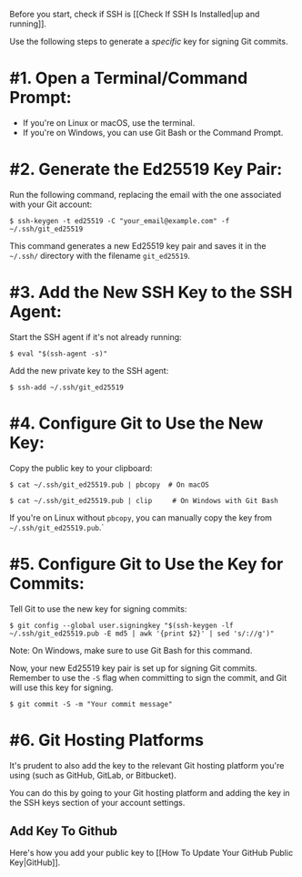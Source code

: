 Before you start, check if SSH is [[Check If SSH Is Installed|up and running]].

Use the following steps to generate a *specific* key for signing Git commits.

# #1. Open a Terminal/Command Prompt:

   - If you're on Linux or macOS, use the terminal.
   - If you're on Windows, you can use Git Bash or the Command Prompt.

# #2. Generate the Ed25519 Key Pair:

Run the following command, replacing the email with the one associated with your Git account:

`$ ssh-keygen -t ed25519 -C "your_email@example.com" -f ~/.ssh/git_ed25519`

This command generates a new Ed25519 key pair and saves it in the `~/.ssh/` directory with the filename `git_ed25519`.

# #3. Add the New SSH Key to the SSH Agent:

Start the SSH agent if it's not already running:

`$ eval "$(ssh-agent -s)"`

Add the new private key to the SSH agent:

`$ ssh-add ~/.ssh/git_ed25519`

# #4. Configure Git to Use the New Key:

Copy the public key to your clipboard:

`$ cat ~/.ssh/git_ed25519.pub | pbcopy  # On macOS`

`$ cat ~/.ssh/git_ed25519.pub | clip     # On Windows with Git Bash`

If you're on Linux without `pbcopy`, you can manually copy the key from `~/.ssh/git_ed25519.pub`.`

# #5. Configure Git to Use the Key for Commits:

Tell Git to use the new key for signing commits:

`$ git config --global user.signingkey "$(ssh-keygen -lf ~/.ssh/git_ed25519.pub -E md5 | awk '{print $2}' | sed 's/://g')"`

Note: On Windows, make sure to use Git Bash for this command.

Now, your new Ed25519 key pair is set up for signing Git commits. Remember to use the `-S` flag when committing to sign the commit, and Git will use this key for signing.

`$ git commit -S -m "Your commit message"`

# #6. Git Hosting Platforms
It's prudent to also add the key to the relevant Git hosting platform you're using (such as GitHub, GitLab, or Bitbucket).

You can do this by going to your Git hosting platform and adding the key in the SSH keys section of your account settings.

## Add Key To Github
Here's how you add your public key to [[How To Update Your GitHub Public Key|GitHub]].